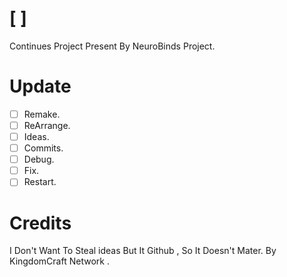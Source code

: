 # [ ]
Continues Project Present By NeuroBinds Project. 

# Update
- [ ] Remake.
- [ ] ReArrange.
- [ ] Ideas.
- [ ] Commits.
- [ ] Debug.
- [ ] Fix.
- [ ] Restart.

# Credits
I Don't Want To Steal ideas But It Github , So It Doesn't Mater. By KingdomCraft Network .
